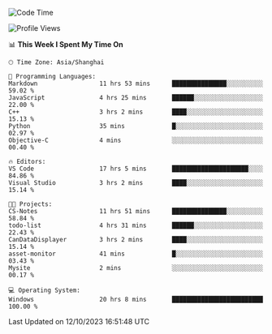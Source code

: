 <!--START_SECTION:waka-->
![Code Time](http://img.shields.io/badge/Code%20Time-1%2C293%20hrs%207%20mins-blue)

![Profile Views](http://img.shields.io/badge/Profile%20Views-1-blue)

📊 **This Week I Spent My Time On** 

```text
🕑︎ Time Zone: Asia/Shanghai

💬 Programming Languages: 
Markdown                 11 hrs 53 mins      ███████████████░░░░░░░░░░   59.02 % 
JavaScript               4 hrs 25 mins       ██████░░░░░░░░░░░░░░░░░░░   22.00 % 
C++                      3 hrs 2 mins        ████░░░░░░░░░░░░░░░░░░░░░   15.13 % 
Python                   35 mins             █░░░░░░░░░░░░░░░░░░░░░░░░   02.97 % 
Objective-C              4 mins              ░░░░░░░░░░░░░░░░░░░░░░░░░   00.40 % 

🔥 Editors: 
VS Code                  17 hrs 5 mins       █████████████████████░░░░   84.86 % 
Visual Studio            3 hrs 2 mins        ████░░░░░░░░░░░░░░░░░░░░░   15.14 % 

🐱‍💻 Projects: 
CS-Notes                 11 hrs 51 mins      ███████████████░░░░░░░░░░   58.84 % 
todo-list                4 hrs 31 mins       ██████░░░░░░░░░░░░░░░░░░░   22.43 % 
CanDataDisplayer         3 hrs 2 mins        ████░░░░░░░░░░░░░░░░░░░░░   15.14 % 
asset-monitor            41 mins             █░░░░░░░░░░░░░░░░░░░░░░░░   03.43 % 
Mysite                   2 mins              ░░░░░░░░░░░░░░░░░░░░░░░░░   00.17 % 

💻 Operating System: 
Windows                  20 hrs 8 mins       █████████████████████████   100.00 % 
```


 Last Updated on 12/10/2023 16:51:48 UTC
<!--END_SECTION:waka-->
